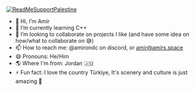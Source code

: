 [![ReadMeSupportPalestine](https://raw.githubusercontent.com/Safouene1/support-palestine-banner/master/banner-support.svg)]([https://github.com/Safouene1/support-palestine-banner/Markdown-pages/Support.md](https://github.com/Safouene1/support-palestine-banner/blob/master/Markdown-pages/Support.md))
- 👋 Hi, I’m Amir
- 🌱 I’m currently learning C++
- 💞️ I’m looking to collaborate on projects I like (and have some idea on how/what to collaborate on 😅)
- 📫 How to reach me: @amirondc on discord, or amir@amirs.space
- 😄 Pronouns: He/Him
- 🌎 Where I'm from: Jordan 🇯🇴
- ⚡ Fun fact: I love the country Türkiye, It's scenery and culture is just amazing 🤩
